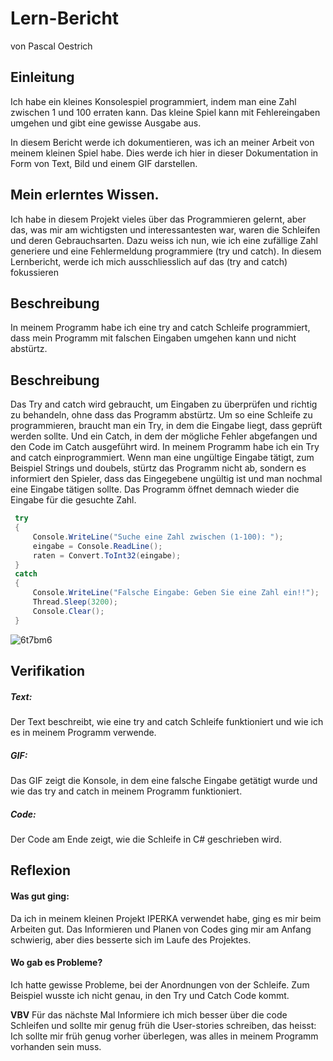 # Lern-Bericht
von Pascal Oestrich

## Einleitung
Ich habe ein kleines Konsolespiel programmiert, indem man eine Zahl zwischen 1 und 100 erraten kann. Das kleine Spiel kann mit Fehlereingaben umgehen und gibt eine gewisse Ausgabe aus.

In diesem Bericht werde ich dokumentieren, was ich an meiner Arbeit von meinem kleinen Spiel habe. Dies werde ich hier in dieser Dokumentation in Form von Text, Bild und einem GIF darstellen.

## Mein erlerntes Wissen.
Ich habe in diesem Projekt vieles über das Programmieren gelernt, aber das, was mir am wichtigsten und interessantesten war, waren die Schleifen und deren Gebrauchsarten. Dazu weiss ich nun, wie ich eine zufällige Zahl generiere und eine Fehlermeldung programmiere (try und catch).
In diesem Lernbericht, werde ich mich ausschliesslich auf das (try and catch) fokussieren
## Beschreibung

In meinem Programm habe ich eine try and catch Schleife programmiert, dass mein Programm mit falschen Eingaben umgehen kann und nicht abstürtz.

## Beschreibung

Das Try and catch wird gebraucht, um Eingaben zu überprüfen und richtig zu behandeln, ohne dass das Programm abstürtz.
Um so eine Schleife zu programmieren, braucht man ein Try, in dem die Eingabe liegt, dass geprüft werden sollte. Und ein Catch, in dem der mögliche Fehler abgefangen  und den Code im Catch ausgeführt wird.
In meinem Programm habe ich ein Try and catch einprogrammiert. Wenn man eine ungültige Eingabe tätigt, zum Beispiel Strings und doubels, stürtz das Programm nicht ab, sondern es informiert den Spieler, dass das Eingegebene ungültig ist und man nochmal eine Eingabe tätigen sollte. Das Programm öffnet demnach wieder die Eingabe für die gesuchte Zahl.

```csharp
 try
 {
     Console.WriteLine("Suche eine Zahl zwischen (1-100): ");
     eingabe = Console.ReadLine();
     raten = Convert.ToInt32(eingabe);
 }
 catch
 {
     Console.WriteLine("Falsche Eingabe: Geben Sie eine Zahl ein!!");
     Thread.Sleep(3200);
     Console.Clear();
 }

```


![6t7bm6](https://user-images.githubusercontent.com/110892258/189845833-b8f3485c-4108-4a58-b0d4-225a9332efa2.gif)


## Verifikation

##### Text:
Der Text beschreibt, wie eine try and catch Schleife funktioniert und wie ich es in meinem Programm verwende.
##### GIF:
Das GIF zeigt die Konsole, in dem eine falsche Eingabe getätigt wurde und wie das try and catch in meinem Programm funktioniert.
##### Code:
Der Code am Ende zeigt, wie die Schleife in C# geschrieben wird.

## Reflexion

#### Was gut ging:

Da ich in meinem kleinen Projekt IPERKA verwendet habe, ging es mir beim Arbeiten gut.
Das Informieren und Planen von Codes ging mir am Anfang schwierig, aber dies besserte sich im Laufe des Projektes.
#### Wo gab es Probleme?
Ich hatte gewisse Probleme, bei der Anordnungen von der Schleife. Zum Beispiel wusste ich nicht genau, in den Try und Catch Code kommt.

**VBV** Für das nächste Mal Informiere ich mich besser über die code Schleifen und sollte mir genug früh die User-stories schreiben, das heisst: Ich sollte mir früh genug vorher überlegen, was alles in meinem Programm vorhanden sein muss.

